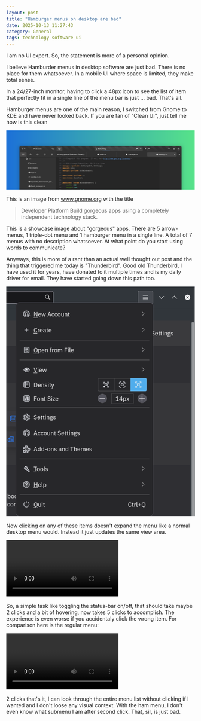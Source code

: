 ```yaml
---
layout: post
title: "Hamburger menus on desktop are bad"
date: 2025-10-13 11:27:43
category: General
tags: technology software ui
---
```


I am no UI expert. So, the statement is more of a personal opinion.

I believe Hamburder menus in desktop software are just bad. There is no place for them whatsoever. In a mobile UI where space is limited, they make total sense.

In a 24/27-inch monitor, having to click a 48px icon to see the list of item that perfectly fit in a single line of the menu bar is just ... bad. That's all.

Hamburger menus are one of the main reason, I switched from Gnome to KDE and have never looked back. If you are fan of "Clean UI", just tell me how is this clean

![Gnome Showcase](../img/2025/devs-illu.svg)

This is an image from www.gnome.org with the title

> Developer Platform
> Build gorgeous apps using a completely independent technology stack.

This is a showcase image about "gorgeous" apps. There are 5 arrow-menus, 1 triple-dot menu and 1 hamburger menu in a single line. A total of 7 menus with no description whatsoever. At what point do you start using words to communicate?

Anyways, this is more of a rant than an actual well thought out post and the thing that triggered me today is "Thunderbird". Good old Thunderbird, I have used it for years, have donated to it multiple times and is my daily driver for email.
They have started going down this path too.

![Thunderbird Hamburger Menu](../img/2025/thunderbird-ham-menu.png)

Now clicking on any of these items doesn't expand the menu like a normal desktop menu would. Instead it just updates the same view area.

![Thunderbird browsing the new menu](../img/2025/thunderbird-menu-activity.webm)

So, a simple task like toggling the status-bar on/off, that should take maybe 2 clicks and a bit of hovering, now takes 5 clicks to accomplish. The experience is even worse if you accidentaly click the wrong item. For comparison here is the regular menu:

![Thunderbird regular menu](../img/2025/thunderbird-regular-menu.webm)

2 clicks that's it, I can look through the entire menu list without clicking if I wanted and I don't loose any visual context. With the ham menu, I don't even know what submenu I am after second click. That, sir, is just bad.
